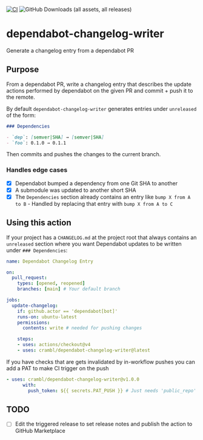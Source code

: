 [![CI](https://github.com/CramBL/dependabot-changelog-writer/actions/workflows/CI.yml/badge.svg)](https://github.com/CramBL/dependabot-changelog-writer/actions/workflows/CI.yml)
![GitHub Downloads (all assets, all releases)](https://img.shields.io/github/downloads/CramBL/dependabot-changelog-writer/total)

# dependabot-changelog-writer

Generate a changelog entry from a dependabot PR

## Purpose

From a dependabot PR, write a changelog entry that describes the update actions performed by dependabot on the given PR and commit + push it to the remote.

By default `dependabot-changelog-writer` generates entries under `unreleased` of the form:

```markdown
### Dependencies

- `dep`: [semver|SHA] → [semver|SHA]
- `foo`: 0.1.0 → 0.1.1
```

Then commits and pushes the changes to the current branch.

### Handles edge cases

- [x] Dependabot bumped a dependency from one Git SHA to another 
- [x] A submodule was updated to another short SHA
- [x] The `Dependencies` section already contains an entry like `bump X from A to B` - Handled by replacing that entry with `bump X from A to C`

## Using this action

If your project has a `CHANGELOG.md` at the project root that always contains an `unreleased` section where you want Dependabot updates to be written under `### Dependencies`:

```yaml
name: Dependabot Changelog Entry

on:
  pull_request:
    types: [opened, reopened]
    branches: [main] # Your default branch

jobs:
  update-changelog:
    if: github.actor == 'dependabot[bot]'
    runs-on: ubuntu-latest
    permissions:
      contents: write # needed for pushing changes

    steps:
    - uses: actions/checkout@v4
    - uses: crambl/dependabot-changelog-writer@latest
```

If you have checks that are gets invalidated by in-workflow pushes you can add a PAT to make CI trigger on the push

```yaml
- uses: crambl/dependabot-changelog-writer@v1.0.0
      with:
        push_token: ${{ secrets.PAT_PUSH }} # Just needs 'public_repo' scope if your repo is public otherwise needs 'repo'
```

## TODO

- [ ] Edit the triggered release to set release notes and publish the action to GitHub Marketplace

